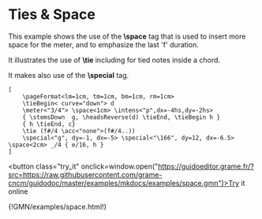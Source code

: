 
# Ties & Space 

This example shows the use of the **\space** tag that is used to insert more space for the meter,
and to emphasize the last 'f' duration.

It illustrates the use of **\tie** including for tied notes inside a chord.

It makes also use of the **\special** tag.

~~~~~~
[   
	\pageFormat<lm=1cm, tm=1cm, bm=1cm, rm=1cm>
	\tieBegin< curve="down"> d 
	\meter<"3/4"> \space<1cm> \intens<"p",dx=-4hs,dy=-2hs>
	{ \stemsDown  g, \headsReverse(d) \tieEnd, \tieBegin h } 
	{ h \tieEnd, c}  
	\tie (f#/4 \acc<"none">(f#/4..)) 
	\special<"g", dy=-1, dx=-5> \special<"\166", dy=12, dx=-6.5> \space<2cm> _/4 { e/16, h } 
]
~~~~~~


<button class="try_it" onclick=window.open("https://guidoeditor.grame.fr/?src=https://raw.githubusercontent.com/grame-cncm/guidodoc/master/examples/mkdocs/examples/space.gmn")>Try it online</button>

{!GMN/examples/space.html!}

